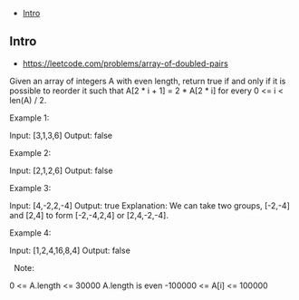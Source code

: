 - [Intro](#intro)

## Intro

- https://leetcode.com/problems/array-of-doubled-pairs

Given an array of integers A with even length, return true if and only if it is possible to reorder it such that A[2 * i + 1] = 2 * A[2 * i] for every 0 <= i < len(A) / 2.
 









Example 1:

Input: [3,1,3,6]
Output: false


Example 2:

Input: [2,1,2,6]
Output: false


Example 3:

Input: [4,-2,2,-4]
Output: true
Explanation: We can take two groups, [-2,-4] and [2,4] to form [-2,-4,2,4] or [2,4,-2,-4].


Example 4:

Input: [1,2,4,16,8,4]
Output: false

 
Note:

0 <= A.length <= 30000
A.length is even
-100000 <= A[i] <= 100000





